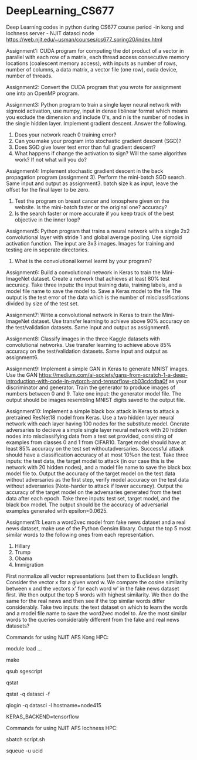 # DeepLearning_CS677
Deep Learning codes in python during CS677 course period
-in kong and lochness server - NJIT datasci node
https://web.njit.edu/~usman/courses/cs677_spring20/index.html

Assignment1:
CUDA program for computing the dot product of a vector in parallel with each row of a matrix, each thread access consecutive memory locations (coalescent memory access), with inputs as number of rows, number of columns, a data matrix, a vector file (one row), cuda device, number of threads.

Assignment2:
Convert the CUDA program that you wrote for assignment one into an OpenMP program.

Assignment3:
Python program to train a single layer neural network with sigmoid activation, use numpy, input in dense liblinear format which means you exclude the dimension and include 0's, and n is the number of nodes in the single hidden layer. Implement gradient descent. Answer the following.
1. Does your network reach 0 training error? 
2. Can you make your program into stochastic gradient descent (SGD)?
3. Does SGD give lower test error than full gradient descent?
4. What happens if change the activation to sign? Will the same algorithm work? If not what will you do?

Assignment4:
Implement stochastic gradient descent in the back propagation program (assignment 3). Perform the mini-batch SGD search. Same input and output as assignment3. batch size k as input, leave the offset for the final layer to be zero.
1. Test the program on breast cancer and ionosphere given on the website. Is the mini-batch faster or the original one? accuracy?
2. Is the search faster or more accurate if you keep track of the best objective in the inner loop?

Assignment5:
Python program that trains a neural network with a single 2x2 convolutional layer with stride 1 and global average pooling. Use sigmoid activation function. The input are 3x3 images. Images for training and testing are in seperate directories.
1. What is the convolutional kernel learnt by your program? 

Assignment6:
Build a convolutional network in Keras to train the Mini-ImageNet dataset. Create a network that achieves at least 80% test accuracy. Take three inputs: the input training data, training labels, and a model file name to save the model to. Save a Keras model to the file The output is the test error of the data which is the number of misclassifications divided by size of the test set.

Assignment7:
Write a convolutional network in Keras to train the Mini-ImageNet dataset. Use transfer learning to achieve above 90% accuracy on the test/validation datasets. Same input and output as assignment6.

Assignment8:
Classify images in the three Kaggle datasets with convolutional networks. Use transfer learning to achieve above 85% accuracy on the test/validation datasets. Same input and output as assignment6.

Assignment9:
Implement a simple GAN in Keras to generate MNIST images. Use the GAN https://medium.com/ai-society/gans-from-scratch-1-a-deep-introduction-with-code-in-pytorch-and-tensorflow-cb03cdcdba0f as your discriminator and generator. Train the generator to produce images of numbers between 0 and 9. Take one input: the generator model file. The output should be images resembling MNIST digits saved to the output file.

Assignment10:
Implement a simple black box attack in Keras to attack a pretrained ResNet18 model from Keras. Use a two hidden layer neural network with each layer having 100 nodes for the substitute model. Gnerate adversaries to decieve a simple single layer neural network with 20 hidden nodes into misclassifying data from a test set provided, consisting of examples  from classes 0 and 1 from CIFAR10. Target model should have at least 85% accuracy on the test set withoutadversaries. Successful attack should have a classification accuracy of at most 10%on the test. Take three inputs: the test data, the target model to attack (in our case this is the network with 20 hidden nodes), and a model file name to save the black box model file to. Output the accuracy of the target model on the test data without adversaries as the first step, verify model accuracy on the test data without adversaries (Note-harder to attack if lower accuracy). Output the accuracy of the target model on the adversaries generated from the test data after each epoch. Take three inputs: test set, target model, and the black box model.
The output should be the accuracy of adversarial examples generated with epsilon=0.0625.

Assignment11:
Learn a word2vec model from fake news dataset and a real news dataset, make use of the Python Gensim library. Output the top 5 most similar words to the following ones from each representation.
1. Hillary
2. Trump
3. Obama
4. Immigration

First normalize all vector representations (set them to Euclidean length. Consider the vector x for a given word w. We compare the cosine similarity between x and the vectors x' for each word w' in the fake news dataset first. We then output the top 5 words with highest similarity. We then do the same for the real news and then see if the top similar words differ considerably. Take two inputs: the text dataset on which to learn the words and a model file name to save the word2vec model to. Are the most similar words to the queries considerably different from the fake and real news datasets? 


Commands for using NJIT AFS Kong HPC:

module load …

make

qsub sgescript

qstat

qstat -q datasci -f

qlogin -q datasci -l hostname=node415

KERAS_BACKEND=tensorflow


Commands for using NJIT AFS lochness HPC:

sbatch script.sh

squeue -u ucid
